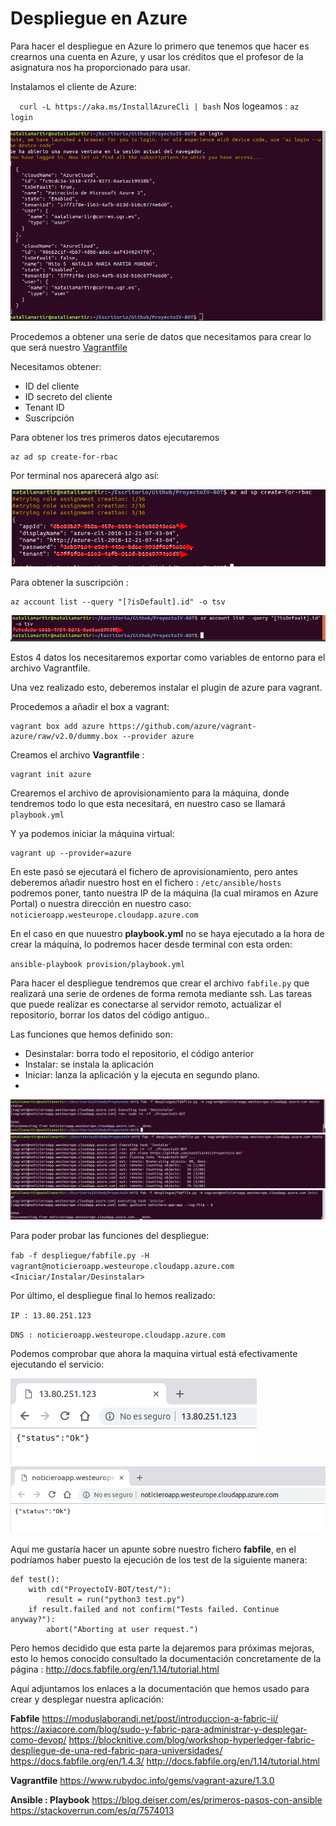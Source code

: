# Despliegue en Azure

Para hacer el despliegue en Azure lo primero que tenemos que hacer es crearnos una cuenta en Azure, y usar los créditos que el profesor de la asignatura nos ha proporcionado para usar.

Instalamos el cliente de Azure:

`	curl -L https://aka.ms/InstallAzureCli | bash
`
Nos logeamos :  `az login`

![](https://github.com/natalia2911/ProyectoIV-BOT/blob/master/img/login.png)

Procedemos a obtener una serie de datos que necesitamos para crear lo que será nuestro [Vagrantfile](https://github.com/natalia2911/ProyectoIV-BOT/blob/master/Vagrantfile)

Necesitamos obtener:

   - ID del cliente
   - ID secreto del cliente
   - Tenant ID
   - Suscripción

Para obtener los tres primeros datos ejecutaremos
```
az ad sp create-for-rbac
```
Por terminal nos aparecerá algo así:

![](https://github.com/natalia2911/ProyectoIV-BOT/blob/master/img/datos.png)

Para obtener la suscripción :
```
az account list --query "[?isDefault].id" -o tsv
```

![](https://github.com/natalia2911/ProyectoIV-BOT/blob/master/img/subscripcion.png)

Estos 4 datos los necesitaremos exportar como variables de entorno para el archivo Vagrantfile.

Una vez realizado esto, deberemos instalar el plugin de azure para vagrant.

Procedemos a añadir el box a vagrant:
```
vagrant box add azure https://github.com/azure/vagrant-azure/raw/v2.0/dummy.box --provider azure
```

Creamos el archivo **Vagrantfile** :
```
vagrant init azure
```
Crearemos el archivo de aprovisionamiento para la máquina, donde tendremos todo lo que esta necesitará, en nuestro caso se llamará `playbook.yml`

Y ya podemos iniciar la máquina virtual:
```
vagrant up --provider=azure
```

En este pasó se ejecutará el fichero de aprovisionamiento, pero antes deberemos añadir nuestro host  en el fichero : `/etc/ansible/hosts`
podremos poner, tanto nuestra IP de la máquina (la cual miramos en Azure Portal) o nuestra dirección en nuestro caso: `noticieroapp.westeurope.cloudapp.azure.com `

En el caso en que nuuestro **playbook.yml** no se haya ejecutado a la hora de crear la máquina, lo podremos hacer desde terminal con esta orden:

`ansible-playbook provision/playbook.yml
`

 Para hacer el despliegue tendremos que crear el archivo `fabfile.py` que realizará una serie de ordenes de forma remota mediante ssh.
 Las tareas que puede realizar es conectarse al servidor remoto, actualizar el repositorio, borrar los datos del código antiguo..

Las funciones que hemos definido son:

 - Desinstalar: borra todo el repositorio, el código anterior
 - Instalar: se instala la aplicación
 - Iniciar: lanza la aplicación y la ejecuta en segundo plano.
 -
![](https://github.com/natalia2911/ProyectoIV-BOT/blob/master/img/desinstalar.png)
![](https://github.com/natalia2911/ProyectoIV-BOT/blob/master/img/instalar.png)
![](https://github.com/natalia2911/ProyectoIV-BOT/blob/master/img/iniciar.png)

Para poder probar las funciones del despliegue:

`fab -f despliegue/fabfile.py -H vagrant@noticieroapp.westeurope.cloudapp.azure.com <Iniciar/Instalar/Desinstalar>`

Por último, el despliegue final lo hemos realizado:

`IP : 13.80.251.123`

`DNS : noticieroapp.westeurope.cloudapp.azure.com`

Podemos comprobar que ahora la maquina virtual está efectivamente ejecutando el servicio:

![](https://github.com/natalia2911/ProyectoIV-BOT/blob/master/img/ip.png)
![](https://github.com/natalia2911/ProyectoIV-BOT/blob/master/img/dns.png)

Aquí me gustaría hacer un apunte sobre nuestro fichero **fabfile**, en el podríamos haber puesto la ejecución de los test de la siguiente manera:

    def test():
        with cd("ProyectoIV-BOT/test/"):
            result = run("python3 test.py")
        if result.failed and not confirm("Tests failed. Continue anyway?"):
            abort("Aborting at user request.")

Pero hemos decidido que esta parte la dejaremos para próximas mejoras, esto lo hemos conocido consultado la documentación concretamente de la página : http://docs.fabfile.org/en/1.14/tutorial.html

Aquí adjuntamos los enlaces a la documentación que hemos usado para crear y desplegar nuestra aplicación:

**Fabfile**
https://moduslaborandi.net/post/introduccion-a-fabric-ii/
https://axiacore.com/blog/sudo-y-fabric-para-administrar-y-desplegar-como-devop/
https://blocknitive.com/blog/workshop-hyperledger-fabric-despliegue-de-una-red-fabric-para-universidades/
https://docs.fabfile.org/en/1.4.3/
http://docs.fabfile.org/en/1.14/tutorial.html

**Vagrantfile**
https://www.rubydoc.info/gems/vagrant-azure/1.3.0

**Ansible : Playbook**
https://blog.deiser.com/es/primeros-pasos-con-ansible
https://stackoverrun.com/es/q/7574013
